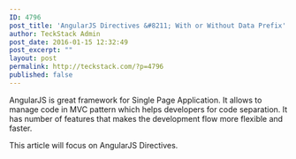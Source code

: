 ```yaml
---
ID: 4796
post_title: 'AngularJS Directives &#8211; With or Without Data Prefix'
author: TeckStack Admin
post_date: 2016-01-15 12:32:49
post_excerpt: ""
layout: post
permalink: http://teckstack.com/?p=4796
published: false
---
```

AngularJS is great framework for Single Page Application. It allows to manage code in MVC pattern which helps developers for code separation. It has number of features that makes the development flow more flexible and faster.

This article will focus on AngularJS Directives.
